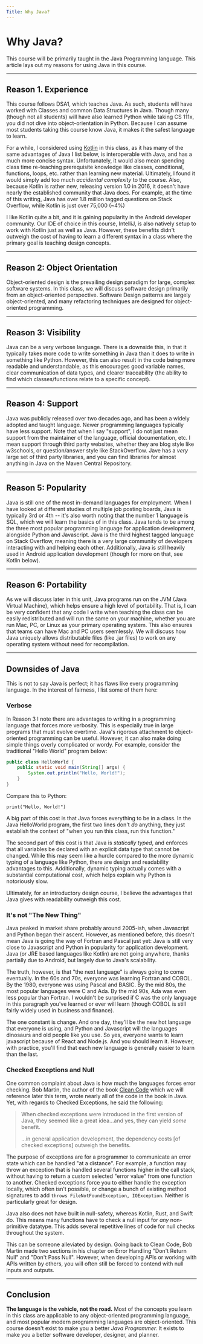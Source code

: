 ```yaml
---
Title: Why Java?
---
```


# Why Java?

This course will be primarily taught in the Java
Programming language. This article lays out my reasons for using Java
in this course.

---

## Reason 1. Experience

This course follows DSA1, which teaches Java. As such, students
will have worked with Classes and common Data Structures in Java.
Though many (though not all students) will have also learned Python
while taking CS 111x, you did not dive into object-orientation
in Python. Because I can assume most students taking this course
know Java, it makes it the safest language to learn.

For a while, I considered using [Kotlin](https://kotlinlang.org/) 
in this class, as it has many of the same advantages of Java I
list below, is interoperable with Java, and has a much
more concise syntax. Unfortunately, it would also mean spending class time
re-teaching prerequisite knowledge like classes, conditional, functions,
loops, etc. rather than learning new material. Ultimately, I found it would
simply add too much *accidental complexity* to the course.
Also, because Kotlin is rather new, releasing version 1.0 in 2016,
it doesn't have nearly the established community that Java does.
For example, at the time of this writing, Java has over 1.8 million
tagged questions on Stack Overflow, while Kotlin is just over 75,000 (~4%)

I like Kotlin quite a bit, and it is gaining popularity
in the Android developer community. Our IDE of choice in this
course, IntelliJ, is also natively setup to work with Kotlin just
as well as Java. However, these benefits didn't outweigh the cost
of having to learn a different syntax in a class where the primary goal
is teaching design concepts.

---

## Reason 2: Object Orientation

Object-oriented design is the prevailing design paradigm
for large, complex software systems. In this class, we will
discuss software design primarily from an object-oriented
perspective. Software Design patterns are largely 
object-oriented, and many refactoring techniques are designed
for object-oriented programming.

---

## Reason 3: Visibility

Java can be a very verbose language. There is a downside this,
in that it typically takes more code to write something in Java
than it does to write in something like Python. However, this
can also result in the code being more readable and understandable,
as this encourages good variable names, clear communication of
data types, and clearer traceability (the ability to find which
classes/functions relate to a specific concept).

---

## Reason 4: Support

Java was publicly released over two decades ago, and has been a
widely adopted and taught language. Newer programming languages
typically have less support. Note that when I say "support", I
do not just mean support from the maintainer of the language,
official documentation, etc. I mean support through third
party websites, whether they are blog style like w3schools, or
question/answer style like StackOverflow. Jave has a *very* large
set of third party libraries, and you can find libraries for almost
anything in Java on the Maven Central Repository.

---

## Reason 5: Popularity

Java is still one of the most in-demand languages for employment.
When I have looked at different studies of multiple job
posting boards, Java is typically 3rd or 4th -- it's also worth
noting that the number 1 language is SQL, which we will learn
the basics of in this class. Java tends to be among the three
most popular programming language for application development, 
alongside Python and Javascript. Java is the third highest 
tagged language on Stack Overflow, meaning there is a very large
community of developers interacting with and helping each
other. Additionally, Java is still heavily used in Android 
application development (though for more on that, see 
Kotlin below).

---

## Reason 6: Portability

As we will discuss later in this unit, Java programs run on the
JVM (Java Virtual Machine), which helps ensure a high level of
portability. That is, I can be very confident that any code I
write when teaching the class can be easily redistributed and
will run the same on your machine, whether you are run Mac, PC,
or Linux as your primary operating system. This also ensures
that teams can have Mac and PC users seemlessly. We will discuss how
Java uniquely allows distributable files (like .jar files) to
work on any operating system without need for recompilation.

---

## Downsides of Java

This is not to say Java is perfect; it has flaws like every
programming language. In the interest of fairness, I list some of
them here:

### Verbose

In Reason 3 I note there are advantages to writing in a
programming language that forces more verbosity. This is
especially true in large programs that must evolve overtime.
Java's rigorous attachment to object-oriented programming can
be useful. However, it can also make doing simple things overly
complicated or wordy. For example, consider the traditional 
"Hello World" program below:

```java
public class HelloWorld {
    public static void main(String[] args) {
        System.out.println("Hello, World!");
    }
}
```

Compare this to Python:

```python3
print("Hello, World!")
```

A big part of this cost is that Java forces everything to be
in a class. In the Java HelloWorld program, the first two lines
don't *do* anything, they just establish the context of "when
you run this class, run this function."

The second part of this cost is that Java is *statically
typed*, and enforces that all variables be declared 
with an explicit data type that cannot be changed. While this
may seem like a hurdle compared to the more dynamic typing of
a language like Python, there are design and readability
advantages to this. Additionally, dynamic typing actually
comes with a substantial computational cost, which helps
explain why Python is notoriously slow.

Ultimately, for an introductory design course, I believe the
advantages that Java gives with readability outweigh this cost.

### It's not "The New Thing"

Java peaked in market share probably around 2005-ish, when
Javascript and Python began their ascent. However,
as mentioned before, this doesn't mean Java is going the way
of Fortran and Pascal just yet: Java is still very close to
Javascript and Python in popularity for application development.
Java (or JRE based languages like Kotlin) are not going anywhere,
thanks partially due to Android, but largely due to Java's
scalability.

The truth, however, is that "the next language" is always
going to come eventually. In the 60s and 70s, everyone was
learning Fortran and COBOL. By the 1980, everyone was using
Pascal and BASIC. By the mid 80s, the most popular languages
were C and Ada. By the mid 90s, Ada was even less popular
than Fortran. I wouldn't be surprised if C was the only
language in this paragraph you've learned
or ever will learn (though COBOL is still fairly widely
used in business and finance).

The one constant is change. And one day, they'll be the new
hot language that everyone is using, and Python and Javascript
will the languages dinosaurs and old people like you use. So yes,
everyone wants to learn javascript because of React and Node.js.
And you should learn it. However, with practice, you'll find that each new
language is generally easier to learn than the last. 

### Checked Exceptions and Null

One common complaint about Java is how much the languages forces
error checking. Bob Martin, the author of the book [Clean Code](https://www.amazon.com/Clean-Code-Handbook-Software-Craftsmanship/dp/0132350882)
which we will reference later this term, wrote nearly all of the code
in the book in Java. Yet, with regards to Checked Exceptions, he
said the following:

> When checked exceptions were introduced in the first version 
> of Java, they seemed like a great idea...and yes, they can yield
> *some* benefit.
> 
> ...in general application development, the dependency costs [of
> checked exceptions] outweigh the benefits.

The purpose of exceptions are for a programmer to communicate an
error state which can be handled "at a distance". For example,
a function may throw an exception that is handled several functions
higher in the call stack, without having to return a custom selected
"error value" from one function to another. Checked exceptions
force you to either handle the exception locally, which often
isn't possible, or change a bunch of existing method signatures to
add ```throws FileNotFoundException, IOException```. Neither is
particularly great for design.

Java also does not have built in null-safety, whereas Kotlin, Rust,
and Swift do. This means many functions have to check a null
input for *any* non-primitive datatype. This adds several repetitive
lines of code for null checks throughout the system.

This can be someone alleviated by design. Going back to Clean Code,
Bob Martin made two sections in his chapter on Error Handling 
"Don't Return Null" and "Don't Pass Null". However, when developing
APIs or working with APIs written by others, you will often still
be forced to contend with null inputs and outputs.

---

## Conclusion

**The language is the vehicle, not the road.** Most of the concepts
you learn in this class are applicable to any object-oriented
programming language, and most popular modern programming languages
are object-oriented. This course doesn't exist to make you a better 
*Java Programmer.* It exists to make you a better software developer,
designer, and planner.